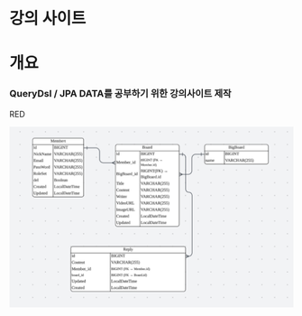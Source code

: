 ﻿# 강의 사이트

# 개요 
### QueryDsl / JPA DATA를 공부하기 위한 강의사이트 제작

RED 

![ERD](https://github.com/mingyeol1/Iecture-B/blob/main/rootimages/ERD.png)



